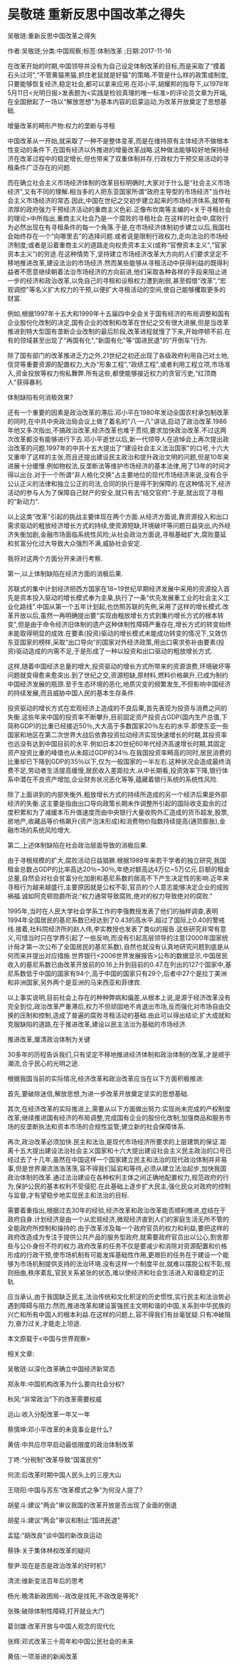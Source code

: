 # 吴敬琏  重新反思中国改革之得失    
    
吴敬琏:重新反思中国改革之得失    
作者:吴敬琏;分类:中国观察;标签:体制改革 ;日期:2017-11-16    
在改革开始的时期,中国领导并没有为自己设定体制改革的目标,而是采取了“摸着石头过河",“不管黄猫黑猫,抓住老鼠就是好猫"的策略.不管是什么样的政策或制度,只要能够恢复经济,稳定社会,都可以拿来应用.在邓小平,胡耀邦的指导下,以1978年5月11日<光明日报>发表题为<实践是检验真理的唯一标准>的评论员文章为开端,在全国掀起了一场以“解放思想"为基本内容的启蒙运动,为改革开放奠定了思想基础.    
增量改革的畸形产物:权力的垄断与寻租    
中国改革从一开始,就采取了一种不是整体变革,而是在维持原有主体经济不做根本性变动的条件下,在国有经济以外推进的增量改革战略.这种做法能够较好地保持经济在改革过程中的稳定增长,但也带来了双重体制并存,行政权力干预交易活动的寻租条件广泛存在的问题.    
而在确立社会主义市场经济体制的改革目标明确时,大家对于什么是“社会主义市场经济",又有不同的理解.相当多的人把东亚国家所谓“政府主导型的市场经济"当作社会主义市场经济的常态.因此,中国在世纪之交初步建立起来的市场经济体系,就带有浓厚的政府强力干预经济活动的重商主义色彩.正像布坎南等主编的<关于寻租社会的理论>中所指出,重商主义社会乃是一个腐败的寻租社会.在这样的社会中,腐败行为必然出现在有寻租条件的每一个角落.于是,在市场经济体制初步建立以后,我国社会始终存在一个“向哪里去"的选择问题.或者说是限制行政权力,走向法治的市场经济制度;或者是沿着重商主义的道路走向权贵资本主义(或称“官僚资本主义",“官家资本主义")的穷途.在这种情势下,坚持建立市场经济改革大方向的人们要求坚定不移地推进改革,建设法治的市场经济.然而某些能够从寻租活动中获得利益的既得利益者不愿意继续朝着法治市场经济的方向前进,他们采取各种各样的手段来阻止进一步的经济和政治改革,以免自己的寻租和设租权力遭到削弱,甚至假借“改革",“宏观调控"等名义扩大权力的干预,以便扩大寻租活动的空间,使自己能够攫取更多的财富.    
例如,根据1997年十五大和1999年十五届四中全会关于国有经济的布局调整和国有企业股份化改制的决定,国有企业的改制和改革在世纪之交有很大进展,但是当改革推进到特大型国有垄断企业改制的最后阶段,改革进程就慢了下来,开始停顿不前.在有的领域甚至出现了“再国有化",“新国有化"等“国进民退"的“开倒车"行为.    
除了国有部门的改革推进乏力之外,21世纪之初还出现了各级政府利用自己对土地,信贷等重要资源的配置权力,大办“形象工程",“政绩工程",或者利用工程立项,市场准入,资金投放等权力徇私舞弊.所有这些,都使能够接近权力的贪官污吏,“红顶商人"获得暴利.    
体制缺陷有何消极效果?    
还有一个重要的因素是政治改革的滞后.邓小平在1980年发动全国农村承包制改革的同时,在中共中央政治局会议上做了着名的“八·一八"讲话,启动了政治改革.1986年他又多次指出,不搞政治改革,经济改革也难于贯彻,要求加快政治改革.不过这两次改革都没有能够进行下去.邓小平逝世以后,新一代领导人在追悼会上再次提出政治改革的问题.1997年的中共十五大提出了“建设社会主义法治国家"的口号,十六大又重申了这样的主张,而且还提出建设民主政治和提升政治文明的问题,但是10年来进展十分缓慢.例如物权法,反垄断法等维护市场经济的基本法律,用了13年的时间才得以出台.对于一个所谓“非人格化交换"占主要地位的现代市场经济来说,没有合乎公认正义的法律和独立公正的司法,合同的执行是得不到保障的.在这种情况下,经济活动的参与人为了保障自己财产的安全,就只有去“结交官府".于是,就出现了寻租的“新动力".    
以上这类“改革"引起的挑战主要体现在两个方面.从经济方面说,靠资源投入和出口需求驱动的粗放经济增长方式的持续,使资源短缺,环境破坏等问题日益突出,内外经济失衡加剧,金融市场面临系统性风险;从社会政治方面说,寻租基础扩大,腐败蔓延和贫富分化过大导致大众强烈不满,威胁社会安定.    
我将对这两个方面分开来进行考察.    
第一,以上体制缺陷在经济方面的消极后果.    
苏联式的集中计划经济把西方国家在18~19世纪早期经济发展中采用的资源投入首先是资本投入驱动的增长模式奉为圭臬,执行了一条“优先发展重工业的社会主义工业化路线".中国从第一个五年计划起,也仿照苏联的先例,采用了这样的增长模式.改革开放以后,虽然一再明确提出要“实现由粗放增长方式到集约增长方式的根本转变",但是由于命令经济旧体制的遗产这种体制性障碍严重存在,增长方式的转变始终未能取得明显的成效.在要素(投资)驱动的增长模式未能成功转变的情况下,又效仿东亚国家的榜样,采取“出口导向"的国家对外经济政策,用出口需求弥补由要素(投资)驱动造成的内需不足,于是形成了一种以投资和出口驱动的粗放增长方式.    
这样,随着中国经济总量的增大,投资驱动的增长方式所带来的资源浪费,环境破坏等问题就变得愈来愈突出.到了世纪之交,资源短缺,原材料,燃料价格飙升,已成为制约中国经济发展的瓶颈.至于生态环境的恶化,地质灾变的频繁发生,不但影响中国经济的持续发展,而且威胁中国人民的基本生存条件.    
投资驱动的增长方式在宏观经济上造成的不良后果,首先表现为投资与消费之间的失衡.这些年来中国的投资率不断攀升,目前固定资产投资占GDP(国内生产总值,下简称GDP)的比重已经接近50％,大大高于多数国家20％左右的水平.即使东亚一些国家和地区在第二次世界大战后依靠投资拉动经济实现快速增长的时期,其投资率也远没有达到中国目前的水平.例如日本20世纪60年代经济高速增长时期,其固定资产投资比重的峰值也从未超过GDP的34％.在我国投资率畸高的同时,居民消费的比重却已下降到GDP的35％以下,仅为一般国家的一半左右.这种状况会造成最终消费不足,劳动者生活提高缓慢,居民收入差距拉大.从中长期看,投资效率下降,银行体系中潜在不良资产增加,企业财务状况恶化等等,蕴藏着银行系统的系统性风险.    
除了上面讲到的内部失衡外,粗放增长方式的持续所造成的另一个经济后果是外部经济的失衡.这主要是指由出口导向政策长期未作调整所引起的国际收支盈余的过度积累和为了减缓本币升值速度而由中央银行大量收购外汇造成的货币超发,股票,房地产,收藏品等价格飙升(资产泡沫形成)和消费物价指数持续提高(通货膨胀),金融市场的系统风险增大.    
第二,上述体制缺陷在社会政治层面导致的消极后果.    
由于寻租规模的扩大,腐败活动日益猖獗.根据1989年来若干学者的独立研究,我国租金总数占GDP的比率高达20％~30％,年绝对额高达4万亿~5万亿元.巨额的租金总量,自然会对社会贫富分化加剧和基尼系数的居高不下产生决定性的影响.近年来寻租行为越来越盛行,主要原因就是公权不彰,官员的个人意志能够决定企业的成败祸福.诚如阿克顿勋爵所说:“权力通常导致腐败,绝对的权力导致绝对的腐败."    
1995年,当时在人民大学社会学系工作的李强教授发表了他们的抽样调查,表明1994年全国居民的基尼系数已经达到了0.43的高水平,超过了国际上0.40的警戒线.接着,社科院经济所的赵人伟,李实教授也发表了类似的报告.这些研究非常有意义,可惜当时只在学界引起了一些反响,而没有引起高层领导的注意(2000年国家统计局才第一次公布了全国居民的基尼系数),自然也就没有认真地研究问题到底是从何而来并提出对应措施.世界银行<2006世界发展报告>公布的数据显示,中国居民收入的基尼系数已由改革开放前的0.16上升到目前的0.47.在列出的127个国家中,基尼系数低于中国的国家有94个,高于中国的国家只有29个,后者中27个是拉丁美洲和非洲国家,另外两个是亚洲的马来西亚和菲律宾.    
以上事实说明,目前社会上存在的种种弊病和偏差,从根本上说,是源于经济改革没有完全到位,政治改革严重滞后,权力不但顽固地不肯退出市场,反而强化对市场自由交换的压制和控制,造成了普遍的腐败寻租活动的基础.由此可以得出结论,扩大成就和克服缺陷的道路,在于推进改革,建设以民主法治为基础的市场经济.    
推进改革,厘清政治体制为关键    
30多年的历程告诉我们,只有坚定不移地推进经济体制和政治体制的改革,才是顺乎潮流,合乎民心的光明之途.    
根据我国当前的实际情况,经济改革和政治改革应当在以下方面积极推进:    
首先,要破除迷信,解放思想,为进一步改革开放奠定坚实的思想基础.    
其次,在经济改革的实际推进上,需要从以下方面做出努力:实现尚未完成的产权制度改革;继续推进国有经济的布局调整,完成国有企业的股份化改制;加强商品和服务市场的反垄断执法和资本市场的合规性监管;建立新的社会保障体系.    
再次,政治改革必须加快.民主和法治,是现代市场经济所要求的上层建筑的保证.距离十五大提出建设法治社会主义国家和十六大提出建设社会主义民主政治的口号已经过去了十几年,虽然在中国这样一个国家建立民主和法治的现代政治体制并非易事,但是世界潮流浩浩荡荡,容不得我们延宕和等待,必须从建立法治起步,加快我国政治体制的改革.通过法治建设在各种权利主体之间正确地配置权力,规范政府的行为,保护公民的基本权利不受侵犯.在此基础上逐步扩大民主,强化民众对政府的控制与监督,才有望稳步地实现民主和法治的目标.    
需要着重指出,根据过去30年的经验,经济改革和政治改革能否顺利推进,症结在于政府自身.计划经济是由一个从宏观经济,微观经济直到人们的家庭生活无所不管的全能政府所控制和操持的.由于改革涉及每一个政府官员的权力和利益,要把这样的政府改造成为专注于提供公共产品的服务型政府,就需要政府官员出以公心,割舍那些与公仆身份不符的权力.政府改革的任务不仅是要减少和消除对资源配置和价格形成的行政干预,使市场机制有可能发挥基础性作用,更艰巨的任务在于建设一个能够为市场机制提供支持的法治环境.没有这样一个制度平台,就难以摆脱公权不彰,规则扭曲,秩序紊乱,官民关系紧张的状态,难以使经济和社会生活进入和谐稳定的正轨.    
应当承认,由于我国缺乏民主,法治传统和文化积淀的历史惯性,实行民主和法治势必遇到障碍与阻力.然而,推进改革和建设富强民主文明和谐的中国,关系到中华民族的兴亡和所有中国人的根本利益.在这样的问题上,容不得我们有丝毫犹疑.只有冲破阻力,奋力过关,才能走上坦途.    
本文原载于<中国与世界观察>    
    
相关文章:    
吴敬琏:以深化改革确立中国经济新常态    
郑永年:中国机构改革为什么要向社会分权?    
秋风:“非常政治"下的改革需要权威    
远山:收入分配改革一年又一年    
蔡慎坤:邓小平改革的未竟事业是什么?    
黄佶:中共应尽早启动最低限度的政治体制改革    
丁咚:“分税制"改革导致“国富民穷"    
何流:后改革时期中国人民头上的三座大山    
王晓阳:中国与苏东“改革模式之争"为何没人提了?    
胡星斗:建议“两会"审议我国的改革开放是否出现了全面的倒退    
胡星斗:建议“两会"审议和制止“国进民退"    
孟猛:“胡改良"谈中国的新改良运动    
蔡铮:关于集体林权改革的疑问    
黎尹:现在是否是政治改革的好时机?    
清流:维新变法百年后的思考    
杨光:晚清新政困局--政改是找死,不政改是等死?    
张殊:破除体制性障碍,打开就业大门    
葛剑雄:改革开放与中国人观念的现代化    
张辉:邓式改革三十周年和中国公民社会的未来    
黄佶:一项渐进的新闻改革